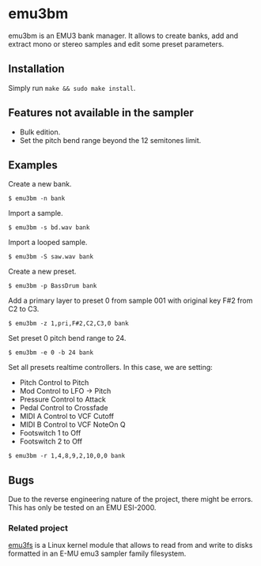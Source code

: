# emu3bm

emu3bm is an EMU3 bank manager. It allows to create banks, add and extract mono or stereo samples and edit some preset parameters.

## Installation

Simply run `make && sudo make install`.

## Features not available in the sampler

* Bulk edition.
* Set the pitch bend range beyond the 12 semitones limit.

## Examples

Create a new bank.
```
$ emu3bm -n bank
```

Import a sample.
```
$ emu3bm -s bd.wav bank
```

Import a looped sample.
```
$ emu3bm -S saw.wav bank
```

Create a new preset.
```
$ emu3bm -p BassDrum bank
```

Add a primary layer to preset 0 from sample 001 with original key F#2 from C2 to C3.
```
$ emu3bm -z 1,pri,F#2,C2,C3,0 bank
```

Set preset 0 pitch bend range to 24.
```
$ emu3bm -e 0 -b 24 bank
```

Set all presets realtime controllers. In this case, we are setting:
- Pitch Control to Pitch
- Mod Control to LFO -> Pitch
- Pressure Control to Attack
- Pedal Control to Crossfade
- MIDI A Control to VCF Cutoff
- MIDI B Control to VCF NoteOn Q
- Footswitch 1 to Off
- Footswitch 2 to Off

```
$ emu3bm -r 1,4,8,9,2,10,0,0 bank
```

## Bugs

Due to the reverse engineering nature of the project, there might be errors.
This has only be tested on an EMU ESI-2000.

### Related project

[emu3fs](https://github.com/dagargo/emu3fs) is a Linux kernel module that allows to read from and write to disks formatted in an E-MU emu3 sampler family filesystem.
